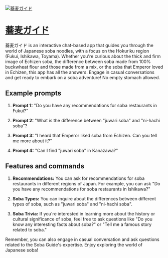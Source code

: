[![蕎麦ガイド](https://files.oaiusercontent.com/file-6zmXqjvQ4jwNUeYKXPeNJru0?se=2123-10-17T22%3A11%3A22Z&sp=r&sv=2021-08-06&sr=b&rscc=max-age%3D31536000%2C%20immutable&rscd=attachment%3B%20filename%3Dsoba512.png&sig=%2BTzgf5zyZdVyif%2BFX1GDhzwaH4KTt7xia1d/KhtDv2A%3D)](https://chat.openai.com/g/g-dGmctWNlj-qiao-mai-gaido)

# [蕎麦ガイド](https://chat.openai.com/g/g-dGmctWNlj-qiao-mai-gaido)

蕎麦ガイド is an interactive chat-based app that guides you through the world of Japanese soba noodles, with a focus on the Hokuriku region (Fukui, Ishikawa, Toyama). Whether you're curious about the thick and firm image of Echizen soba, the difference between soba made from 100% buckwheat flour and those made from a mix, or the soba that Emperor loved in Echizen, this app has all the answers. Engage in casual conversations and get ready to embark on a soba adventure! No empty stomach allowed.

## Example prompts

1. **Prompt 1:** "Do you have any recommendations for soba restaurants in Fukui?"

2. **Prompt 2:** "What is the difference between "juwari soba" and "ni-hachi soba"?

3. **Prompt 3:** "I heard that Emperor liked soba from Echizen. Can you tell me more about it?"

4. **Prompt 4:** "Can I find "juwari soba" in Kanazawa?"

## Features and commands

1. **Recommendations:** You can ask for recommendations for soba restaurants in different regions of Japan. For example, you can ask "Do you have any recommendations for soba restaurants in Ishikawa?"

2. **Soba Types:** You can inquire about the differences between different types of soba, such as "juwari soba" and "ni-hachi soba".

3. **Soba Trivia:** If you're interested in learning more about the history or cultural significance of soba, feel free to ask questions like "Do you know any interesting facts about soba?" or "Tell me a famous story related to soba."

Remember, you can also engage in casual conversation and ask questions related to the Soba Guide's expertise. Enjoy exploring the world of Japanese soba!
